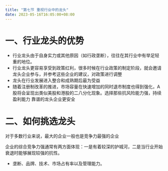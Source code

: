 ```yaml
---
title: "第七节 重视行业中的龙头"
date: 2023-05-16T16:05:00+08:00
---
```


# 一、行业龙头的优势

- 行业龙头由于自身实力或其他原因（如行政垄断），往往在其行业中有举足轻重的地位。
- 行业龙头更容易享受到政策红利，很多时候在行业政策的制定阶段，就会邀请龙头企业参与，并参考这些企业的建议，对政策进行调整
- 龙头在行业发展进入整合和成熟期后最为受益
- 随着注册制改革的推进，市场容量在快速增加的同时退市制度也得到强化，A股将会呈现出类似美股和港股的二八分化现象。选择那些抗风险能力强，持续盈利能力
  靠谱的龙头企业更安全

# 二、如何挑选龙头

对于多数行业来说，最大的企业一般也是竞争力最强的企业

企业的综合竞争力强通常有两方面体现：一是有着较深的护城河，二是当行业开始衰退时能够展现较强的抗性。

- 垄断、品牌、技术、市场占有率以及管理能力。
